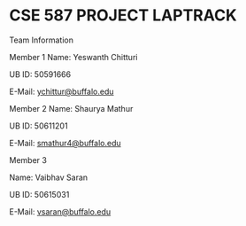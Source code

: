 # CSE 587 PROJECT LAPTRACK

Team Information

Member 1
Name: Yeswanth Chitturi

UB ID: 50591666

E-Mail: ychittur@buffalo.edu

Member 2
Name: Shaurya Mathur

UB ID: 50611201

E-Mail: smathur4@buffalo.edu

Member 3

Name: Vaibhav Saran

UB ID: 50615031

E-Mail: vsaran@buffalo.edu